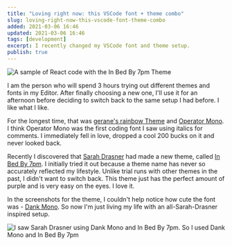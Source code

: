 ```yaml
---
title: "Loving right now: this VSCode font + theme combo"
slug: loving-right-now-this-vscode-font-theme-combo
added: 2021-03-06 16:46
updated: 2021-03-06 16:46
tags: [development]
excerpt: I recently changed my VSCode font and theme setup.
publish: true
---
```


![A sample of React code with the In Bed By 7pm Theme](/images/react-sample.png)

I am the person who will spend 3 hours trying out different themes and fonts in my Editor. After finally choosing a new one, I'll use it for an afternoon before deciding to switch back to the same setup I had before. I like what I like.

For the longest time, that was [gerane's rainbow Theme](https://marketplace.visualstudio.com/items?itemName=gerane.Theme-rainbow&ssr=false) and [Operator Mono](https://www.typography.com/fonts/operator/styles/operatormono). I think Operator Mono was the first coding font I saw using italics for comments. I immediately fell in love, dropped a cool 200 bucks on it and never looked back.

Recently I discovered that [Sarah Drasner](https://sarahdrasnerdesign.com/) had made a new theme, called [In Bed By 7pm](https://marketplace.visualstudio.com/items?itemName=sdras.inbedby7pm). I initially tried it out because a theme name has never so accurately reflected my lifestyle. Unlike trial runs with other themes in the past, I didn't want to switch back. This theme just has the perfect amount of purple and is very easy on the eyes. I love it.

In the screenshots for the theme, I couldn't help notice how cute the font was - [Dank Mono](https://gumroad.com/l/dank-mono). So now I'm just living my life with an all-Sarah-Drasner inspired setup.

![I saw Sarah Drasner using Dank Mono and In Bed By 7pm. So I used Dank Mono and In Bed By 7pm](/images/mean-girls-meme.jpg)
